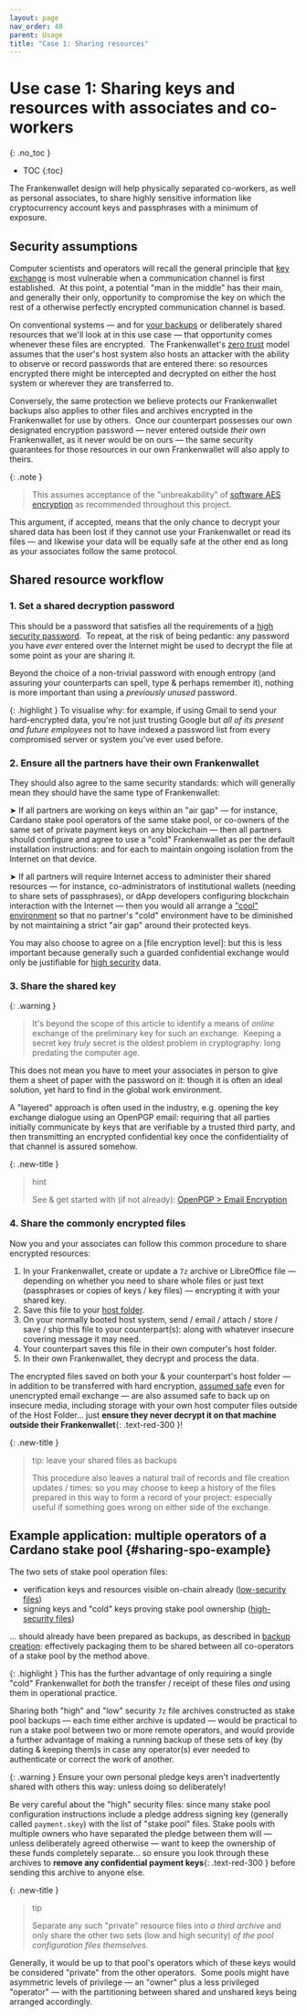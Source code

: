 ```yaml
---
layout: page
nav_order: 40
parent: Usage
title: "Case 1: Sharing resources"
---
```

# Use case 1: Sharing keys and resources with associates and co-workers
{: .no_toc }
- TOC
{:toc}

The Frankenwallet design will help physically separated co-workers, as well as personal associates, to share highly sensitive information like cryptocurrency account keys and passphrases with a minimum of exposure.

## Security assumptions 

Computer scientists and operators will recall the general principle that [key exchange](https://en.wikipedia.org/wiki/Key_exchange) is most vulnerable when a communication channel is first established.  At this point, a potential "man in the middle" has their main, and generally their only, opportunity to compromise the key on which the rest of a otherwise perfectly encrypted communication channel is based.

On conventional systems — and for [your backups](/usage/backups) or deliberately shared resources that we'll look at in this use case — that opportunity comes whenever these files are encrypted.  The Frankenwallet's [zero trust](https://en.wikipedia.org/wiki/Zero_trust_architecture) model assumes that the user's host system also hosts an attacker with the ability to observe or record passwords that are entered there: so resources encrypted there might be intercepted and decrypted on either the host system or wherever they are transferred to.

Conversely, the same protection we believe protects our Frankenwallet backups also applies to other files and archives encrypted in the Frankenwallet for use by others.  Once our counterpart possesses our own designated encryption password — never entered outside *their own* Frankenwallet, as it never would be on ours — the same security guarantees for those resources in our own Frankenwallet will also apply to theirs.

{: .note }
> This assumes acceptance of the "unbreakability" of [software AES encryption](/intro/encryption) as recommended throughout this project.

This argument, if accepted, means that the only chance to decrypt your shared data has been lost if they cannot use your Frankenwallet or read its files — and likewise your data will be equally safe at the other end as long as your associates follow the same protocol.

## Shared resource workflow

### 1. Set a shared decryption password

This should be a password that satisfies all the requirements of a [high security password](/prepare/password-high).  To repeat, at the risk of being pedantic: any password you have *ever* entered over the Internet might be used to decrypt the file at some point as your are sharing it.

Beyond the choice of a non-trivial password with enough entropy (and assuring your counterparts can spell, type & perhaps remember it), nothing is more important than using a _previously unused_ password.

{: .highlight }
To visualise why: for example, if using Gmail to send your hard-encrypted data, you're not just trusting Google but _all of its present and future employees_ not to have indexed a password list from every compromised server or system you've ever used before.

### 2. Ensure all the partners have their own Frankenwallet

They should also agree to the same security standards: which will generally mean they should have the same type of Frankenwallet:

➤ If all partners are working on keys within an "air gap" — for instance, Cardano stake pool operators of the same stake pool, or co-owners of the same set of private payment keys on any blockchain — then all partners should configure and agree to use a "cold" Frankenwallet as per the default installation instructions: and for each to maintain ongoing isolation from the Internet on that device.

➤ If all partners will require Internet access to administer their shared resources — for instance, co-administrators of institutional wallets (needing to share sets of passphrases), or dApp developers configuring blockchain interaction with the Internet — then you would all arrange a ["cool" environment](/cool) so that no partner's "cold" environment have to be diminished by not maintaining a strict "air gap" around their protected keys.

You may also choose to agree on a [file encryption level]: but this is less important because generally such a guarded confidential exchange would only be justifiable for [high security](/usage/security/#use-cases-high-security) data.  

### 3. Share the shared key 

{: .warning }
> It's beyond the scope of this article to identify a means of *online* exchange of the preliminary key for such an exchange.  Keeping a secret key *truly* secret is the oldest problem in cryptography: long predating the computer age.

This does not mean you have to meet your associates in person to give them a sheet of paper with the password on it: though it is often an ideal solution, yet hard to find in the global work environment.  

A "layered" approach is often used in the industry, e.g. opening the key exchange dialogue using an OpenPGP email: requiring that all parties initially communicate by keys that are verifiable by a trusted third party, and then transmitting an encrypted confidential key once the confidentiality of that channel is assured somehow.  

{: .new-title }
> hint
>
> See & get started with (if not already): [OpenPGP > Email Encryption](https://www.openpgp.org/software)  

### 4. Share the commonly encrypted files

Now you and your associates can follow this common procedure to share encrypted resources:

1. In your Frankenwallet, create or update a `7z` archive or LibreOffice file — depending on whether you need to share whole files or just text (passphrases or copies of keys / key files) — encrypting it with your shared key.
1. Save this file to your [host folder](/usage/host-folder).
1. On your normally booted host system, send / email / attach / store / save / ship this file to your counterpart(s): along with whatever insecure covering message it may need.
1. Your counterpart saves this file in their own computer's host folder.  
1. In their own Frankenwallet, they decrypt and process the data.

The encrypted files saved on both your & your counterpart's host folder — in addition to be transferred with hard encryption, [assumed safe](/intro/encryption) even for unencrypted email exchange — are also assumed safe to back up on insecure media, including storage with your own host computer files outside of the Host Folder... just **ensure they never decrypt it on that machine outside their Frankenwallet**{: .text-red-300 }!

{: .new-title }
> tip: leave your shared files as backups  
>
> This procedure also leaves a natural trail of records and file creation updates / times: so you may choose to keep a history of the files prepared in this way to form a record of your project: especially useful if something goes wrong on either side of the exchange.  

## Example application: multiple operators of a Cardano stake pool {#sharing-spo-example}

The two sets of stake pool operation files:
* verification keys and resources visible on-chain already ([low-security files](/prepare/password-low))
* signing keys and "cold" keys proving stake pool ownership ([high-security files](/prepare/password-high))

... should already have been prepared as backups, as described in [backup creation](/usage/backups/#backup-creation): effectively packaging them to be shared between all co-operators of a stake pool by the method above.

{: .highlight }
This has the further advantage of only requiring a single "cold" Frankenwallet for _both_ the transfer / receipt of these files _and_ using them in operational practice.

Sharing both "high" and "low" security `7z` file archives constructed as stake pool backups — each time either archive is updated — would be practical to run a stake pool between two or more remote operators, and would provide a further advantage of making a running backup of these sets of key (by dating & keeping them)s in case any operator(s) ever needed to authenticate or correct the work of another.

{: .warning }
Ensure your own personal pledge keys aren't inadvertently shared with others this way: unless doing so deliberately!

Be very careful about the "high" security files: since many stake pool configuration instructions include a pledge address signing key (generally called `payment.skey`) with the list of "stake pool" files.
Stake pools with multiple owners who have separated the pledge between them will — unless deliberately agreed otherwise — want to keep the ownership of these funds completely separate... so ensure you look through these archives to **remove any confidential payment keys**{: .text-red-300 } before sending this archive to anyone else.

{: .new-title }
> tip
>
> Separate any such "private" resource files into *a third archive* and only share the other two sets (low and high security) _of the pool configuration files themselves_.

Generally, it would be up to that pool's operators which of these keys would be considered "private" from the other operators.  Some pools might have asymmetric levels of privilege — an "owner" plus a less privileged "operator" — with the partitioning between shared and unshared keys being arranged accordingly.
